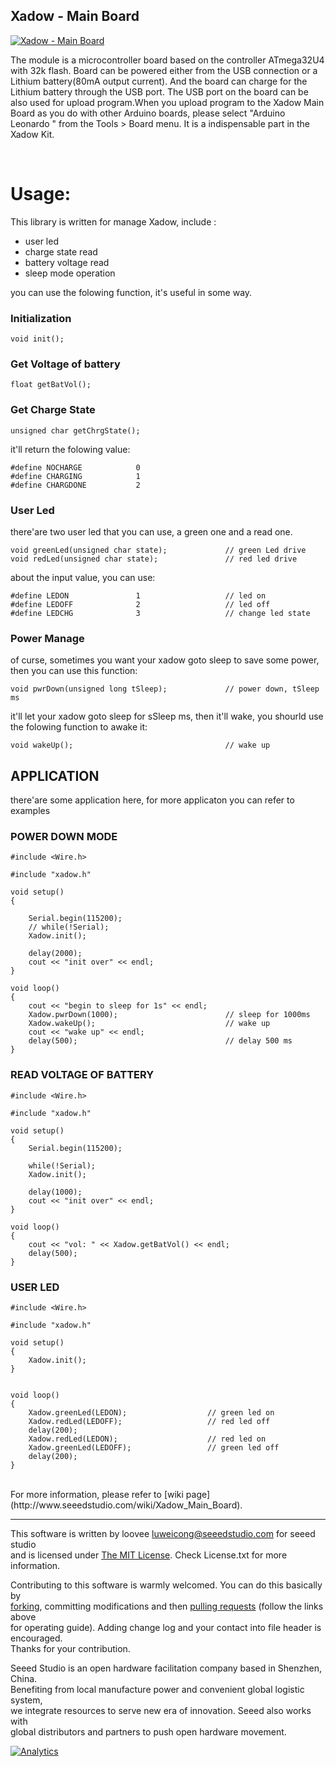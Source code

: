 Xadow - Main Board
---------------------------------------------------------

[![Xadow - Main Board](http://www.seeedstudio.com/depot/images/product/Xadow%20Main%20Board.jpg)](http://www.seeedstudio.com/depot/xadow-main-board-p-1524.html?cPath=6_7)


The module is a microcontroller board based on the controller ATmega32U4 with 32k flash. Board can be powered either from the USB connection or a Lithium battery(80mA output current). And the board can charge for the Lithium battery through the USB port. The USB port on the board can be also used for upload program.When you upload program to the Xadow Main Board as you do with other Arduino boards, please select "Arduino Leonardo " from the Tools > Board menu. It is a indispensable part in the Xadow Kit.


<br>

# Usage:
This library is written for manage Xadow, include :

* user led
* charge state read
* battery voltage read
* sleep mode operation


you can use the folowing function, it's useful in some way.

### Initialization
	void init();

### Get Voltage of battery
	float getBatVol();

### Get Charge State
	unsigned char getChrgState(); 

it'll return the folowing value:

	#define NOCHARGE            0
	#define CHARGING            1
	#define CHARGDONE           2
		
### User Led
there'are two user led that you can use, a green one and a read one.

	void greenLed(unsigned char state);             // green Led drive
	void redLed(unsigned char state);               // red led drive
		
about the input value, you can use:

	#define LEDON               1               	// led on
	#define LEDOFF              2               	// led off
	#define LEDCHG              3               	// change led state		

### Power Manage
of curse, sometimes you want your xadow goto sleep to save some power, then you can use this function:

	void pwrDown(unsigned long tSleep);             // power down, tSleep ms

it'll let your xadow goto sleep for sSleep ms, then it'll wake, you shourld use the folowing function to awake it:

	void wakeUp();                                  // wake up


APPLICATION
-------------------------------------------------------------------------------------------------------------------
there'are some application here, for more applicaton you can refer to examples

### POWER DOWN MODE

	#include <Wire.h>

	#include "xadow.h"

	void setup()
	{

		Serial.begin(115200);
		// while(!Serial);
		Xadow.init();
			
		delay(2000);
		cout << "init over" << endl;
	}

	void loop()
	{
		cout << "begin to sleep for 1s" << endl;
		Xadow.pwrDown(1000);                        // sleep for 1000ms
		Xadow.wakeUp();                             // wake up
		cout << "wake up" << endl;
		delay(500);                                 // delay 500 ms
	}


### READ VOLTAGE OF BATTERY

	#include <Wire.h>

	#include "xadow.h"

	void setup()
	{
		Serial.begin(115200);
			
		while(!Serial);
		Xadow.init();
			
		delay(1000);
		cout << "init over" << endl;
	}

	void loop()
	{
		cout << "vol: " << Xadow.getBatVol() << endl;
		delay(500);
	}

### USER LED

	#include <Wire.h>

	#include "xadow.h"

	void setup()
	{
		Xadow.init();
	}


	void loop()
	{
		Xadow.greenLed(LEDON);					// green led on
		Xadow.redLed(LEDOFF);                   // red led off
		delay(200);
		Xadow.redLed(LEDON);                	// red led on
		Xadow.greenLed(LEDOFF);              	// green led off
		delay(200);
	}
		


<br>
For more information, please refer to [wiki page](http://www.seeedstudio.com/wiki/Xadow_Main_Board).


----


This software is written by loovee [luweicong@seeedstudio.com](luweicong@seeedstudio.com "luweicong@seeedstudio.com") for seeed studio<br>
and is licensed under [The MIT License](http://opensource.org/licenses/mit-license.php). Check License.txt for more information.<br>

Contributing to this software is warmly welcomed. You can do this basically by<br>
[forking](https://help.github.com/articles/fork-a-repo), committing modifications and then [pulling requests](https://help.github.com/articles/using-pull-requests) (follow the links above<br>
for operating guide). Adding change log and your contact into file header is encouraged.<br>
Thanks for your contribution.

Seeed Studio is an open hardware facilitation company based in Shenzhen, China. <br>
Benefiting from local manufacture power and convenient global logistic system, <br>
we integrate resources to serve new era of innovation. Seeed also works with <br>
global distributors and partners to push open hardware movement.<br>


[![Analytics](https://ga-beacon.appspot.com/UA-46589105-3/Xadow_MainBoard)](https://github.com/igrigorik/ga-beacon)

